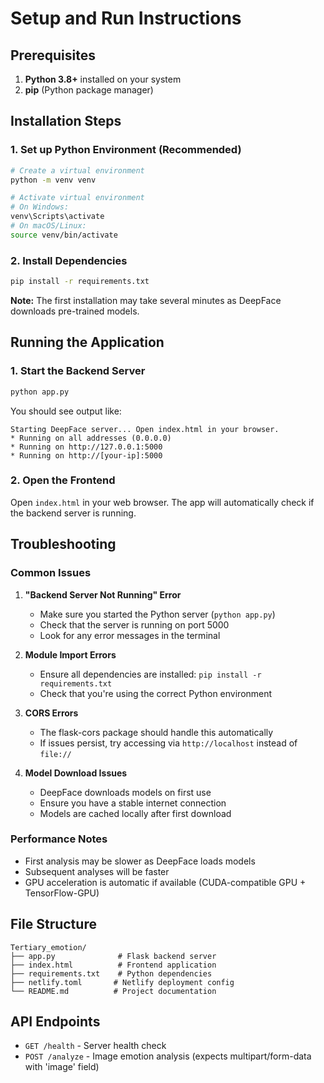 # Setup and Run Instructions

## Prerequisites

1. **Python 3.8+** installed on your system
2. **pip** (Python package manager)

## Installation Steps

### 1. Set up Python Environment (Recommended)

```bash
# Create a virtual environment
python -m venv venv

# Activate virtual environment
# On Windows:
venv\Scripts\activate
# On macOS/Linux:
source venv/bin/activate
```

### 2. Install Dependencies

```bash
pip install -r requirements.txt
```

**Note:** The first installation may take several minutes as DeepFace downloads pre-trained models.

## Running the Application

### 1. Start the Backend Server

```bash
python app.py
```

You should see output like:
```
Starting DeepFace server... Open index.html in your browser.
* Running on all addresses (0.0.0.0)
* Running on http://127.0.0.1:5000
* Running on http://[your-ip]:5000
```

### 2. Open the Frontend

Open `index.html` in your web browser. The app will automatically check if the backend server is running.

## Troubleshooting

### Common Issues

1. **"Backend Server Not Running" Error**
   - Make sure you started the Python server (`python app.py`)
   - Check that the server is running on port 5000
   - Look for any error messages in the terminal

2. **Module Import Errors**
   - Ensure all dependencies are installed: `pip install -r requirements.txt`
   - Check that you're using the correct Python environment

3. **CORS Errors**
   - The flask-cors package should handle this automatically
   - If issues persist, try accessing via `http://localhost` instead of `file://`

4. **Model Download Issues**
   - DeepFace downloads models on first use
   - Ensure you have a stable internet connection
   - Models are cached locally after first download

### Performance Notes

- First analysis may be slower as DeepFace loads models
- Subsequent analyses will be faster
- GPU acceleration is automatic if available (CUDA-compatible GPU + TensorFlow-GPU)

## File Structure

```
Tertiary_emotion/
├── app.py              # Flask backend server
├── index.html          # Frontend application
├── requirements.txt    # Python dependencies
├── netlify.toml       # Netlify deployment config
└── README.md          # Project documentation
```

## API Endpoints

- `GET /health` - Server health check
- `POST /analyze` - Image emotion analysis (expects multipart/form-data with 'image' field)